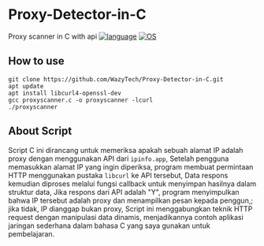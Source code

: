 # Proxy-Detector-in-C
Proxy scanner in C with api
[![language](https://img.shields.io/badge/language-C-239120)](/)
[![OS](https://img.shields.io/badge/OS-linux-0078D4)](/)

## How to use
```shell
git clone https://github.com/WazyTech/Proxy-Detector-in-C.git
apt update
apt install libcurl4-openssl-dev
gcc proxyscanner.c -o proxyscanner -lcurl
./proxyscanner
```

## About Script
Script C ini dirancang untuk memeriksa apakah sebuah alamat IP adalah proxy dengan menggunakan API dari `ipinfo.app`, Setelah pengguna memasukkan alamat IP yang ingin diperiksa, program membuat permintaan HTTP menggunakan pustaka `libcurl` ke API tersebut, Data respons kemudian diproses melalui fungsi callback untuk menyimpan hasilnya dalam struktur data, Jika respons dari API adalah "Y", program menyimpulkan bahwa IP tersebut adalah proxy dan menampilkan pesan kepada penggun,; jika tidak, IP dianggap bukan proxy, Script ini menggabungkan teknik HTTP request dengan manipulasi data dinamis, menjadikannya contoh aplikasi jaringan sederhana dalam bahasa C yang saya gunakan untuk pembelajaran.
